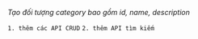 *Tạo đối tượng category bao gồm id, name, description*

`1. thêm các API CRUD`
`2. thêm API tìm kiếm`